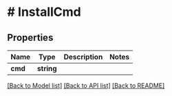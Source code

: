 # # InstallCmd

## Properties

Name | Type | Description | Notes
------------ | ------------- | ------------- | -------------
**cmd** | **string** |  |

[[Back to Model list]](../../README.md#models) [[Back to API list]](../../README.md#endpoints) [[Back to README]](../../README.md)
